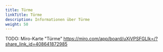 ```yaml
---
title: Türme
linkTitle: Türme
description: Informationen über Türme
weight: 50
---
```


TODO: Miro-Karte "Türme" https://miro.com/app/board/uXjVPSFGLlk=/?share_link_id=408641872985

